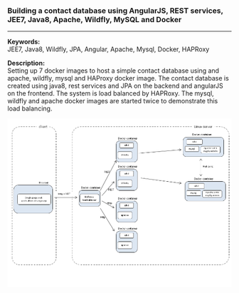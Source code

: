 ### Building a contact database using AngularJS, REST services, JEE7, Java8, Apache, Wildfly, MySQL and Docker


----------


**Keywords:** <br>
JEE7, Java8, Wildfly, JPA, Angular, Apache, Mysql, Docker, HAPRoxy<br>


**Description:** <br>
Setting up 7 docker images to host a simple contact database using and apache, wildfly, mysql and HAProxy docker image. The contact database is created using java8, rest services and JPA on the backend and angularJS on the frontend. The system is load balanced by HAPRoxy. The mysql, wildfly and apache docker images are started twice to demonstrate this load balancing.


![alt tag](https://raw.githubusercontent.com/robbertvdzon/contactdb.v2/master/contactdatabase2b-architecture.png)
